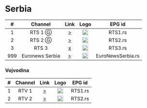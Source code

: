 <h1>Serbia</h1>

| #   | Channel        | Link  | Logo | EPG id |
|:---:|:--------------:|:-----:|:----:|:------:|
| 1   | RTS 1 Ⓖ | [>](https://webtvstream.bhtelecom.ba/rts1.m3u8) | <img height="20" src="https://i.imgur.com/ECdm4TR.png"/> | RTS1.rs |
| 2   | RTS 2 Ⓖ | [>](https://webtvstream.bhtelecom.ba/rts2.m3u8) | <img height="20" src="https://i.imgur.com/jltAf5h.png"/> | RTS2.rs |
| 3   | RTS 3 | [x]() | <img height="20" src="https://i.imgur.com/VkEVXeb.png"/> | RTS3.rs |
| 999 | Euronews Serbia | [>](https://d1ei8ofhgfmkac.cloudfront.net/app-19518-1306/ngrp:QoZfNjsg_all/playlist.m3u8) | <img height="20" src="https://i.imgur.com/b24QKcq.png"/> | EuroNewsSerbia.rs |

<h3>Vojvodina</h3>

| #   | Channel        | Link  | Logo | EPG id |
|:---:|:--------------:|:-----:|:----:|:------:|
| 1   | RTV 1 | [>](rtsp://212.200.255.151/rtv1) | <img height="20" src="https://i.imgur.com/ECdm4TR.png"/> | RTS1.rs |
| 2   | RTV 2 | [>](rtsp://212.200.255.151/rtv2) | <img height="20" src="https://i.imgur.com/jltAf5h.png"/> | RTS2.rs |

